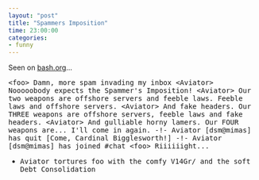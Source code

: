 ```yaml
---
layout: "post"
title: "Spammers Imposition"
time: 23:00:00
categories: 
- funny
---
```

 Seen on <a href="http://bash.org/?237410">bash.org</a>...

<tt>&lt;foo&gt; Damn, more spam invading my inbox
&lt;Aviator&gt; Nooooobody expects the Spammer's Imposition!
&lt;Aviator&gt; Our two weapons are offshore servers and feeble laws. Feeble laws and offshore servers.
&lt;Aviator&gt; And fake headers. Our THREE weapons are offshore servers, feeble laws and fake headers.
&lt;Aviator&gt; And gulliable horny lamers. Our FOUR weapons are... I'll come in again.
-!- Aviator [dsm@mimas] has quit [Come, Cardinal Bigglesworth!]
-!- Aviator [dsm@mimas] has joined #chat
&lt;foo&gt; Riiiiiight...
* Aviator tortures foo with the comfy V14Gr/ and the soft Debt Consolidation</tt>
